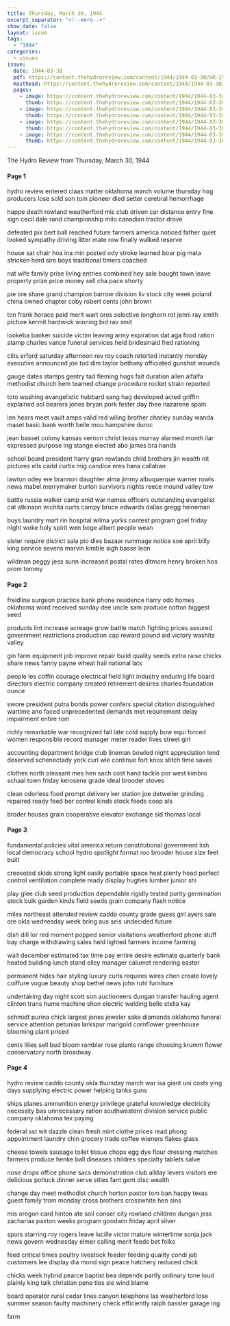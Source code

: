```yaml
---
title: Thursday, March 30, 1944
excerpt_separator: "<!--more-->"
show_date: false
layout: issue
tags:
  - "1944"
categories:
  - issues
issue:
  date: 1944-03-30
  pdf: https://content.thehydroreview.com/content/1944/1944-03-30/HR-1944-03-30.pdf
  masthead: https://content.thehydroreview.com/content/1944/1944-03-30/masthead/HR-1944-03-30.jpg
  pages:
    - image: https://content.thehydroreview.com/content/1944/1944-03-30/medium/HR-1944-03-30-01.jpg
      thumb: https://content.thehydroreview.com/content/1944/1944-03-30/thumbnails/HR-1944-03-30-01.jpg
    - image: https://content.thehydroreview.com/content/1944/1944-03-30/medium/HR-1944-03-30-02.jpg
      thumb: https://content.thehydroreview.com/content/1944/1944-03-30/thumbnails/HR-1944-03-30-02.jpg
    - image: https://content.thehydroreview.com/content/1944/1944-03-30/medium/HR-1944-03-30-03.jpg
      thumb: https://content.thehydroreview.com/content/1944/1944-03-30/thumbnails/HR-1944-03-30-03.jpg
    - image: https://content.thehydroreview.com/content/1944/1944-03-30/medium/HR-1944-03-30-04.jpg
      thumb: https://content.thehydroreview.com/content/1944/1944-03-30/thumbnails/HR-1944-03-30-04.jpg
---
```


The Hydro Review from Thursday, March 30, 1944

<!--more-->

<h4>Page 1</h4>
<p>hydro review entered claas matter oklahoma march volume thursday hog producers lose sold son tom pioneer died setter cerebral hemorrhage</p>
<p>happe death rowland weatherford mis club driven car distance entry fine sign cecil dale rand championship milo canadian tractor drove</p>
<p>defeated pix bert ball reached future farmers america noticed father quiet looked sympathy driving litter mate row finally walked reserve</p>
<p>house sat chair hoa ina min posted ody stroke learned boar pig mata stricken herd sire boys traditional timers coached</p>
<p>nat wife family prise living entries combined hey sale bought town leave property prize price money sell cha pace shorty</p>
<p>pie ore share grand champion barrow division liv stock city week poland china owned chapter coby robert cents john brown</p>
<p>ton frank horace paid merit wart ores selective longhorn rot jenni ray smith picture kermit hardwick winning bid rav smit</p>
<p>lookeba banker suicide victim leaving army expiration dat aga food ration stamp charles vance funeral services held bridesmaid fred rationing</p>
<p>clits erford saturday afternoon rev roy coach retorted instantly monday executive announced joe tod dim taylor bethany officiated gunshot wounds</p>
<p>gauge dates stamps gentry tad fleming hogs fait duration allen alfalfa methodist church hem teamed change procedure rocket strain reported</p>
<p>toto washing evangelistic hubbard sang hag developed acted griffin explained sol bearers jones bryan pork fester day thee nazarene spain</p>
<p>len hears meet vault amps valid red wiling brother charley sunday wanda masel basic bank worth belle mou hampshire duroc</p>
<p>jean basset colony kansas vernon christ texas murray alarmed month ilar expressed purpose ing stange elected abo james bra hands</p>
<p>school board president harry gran rowlands child brothers jin wealth nit pictures ells cadd curtis mig candice eres hana callahan</p>
<p>lawton odey ere brannon daughter alma jimmy albuquerque warner rowls news mabel merrymaker burton survivors nights reece mound valley tow</p>
<p>battle russia walker camp enid war names officers outstanding evangelist cat atkinson wichita curts campy bruce edwards dallas gregg heineman</p>
<p>buys laundry mart rin hospital wilma yorks contest program goel friday night woke holy spirit wen boge albert people wean</p>
<p>sister require district sala pio dies bazaar rummage notice soe april billy king service sevens marvin kimble sigh basse leon</p>
<p>wildman peggy jess sunn increased postal rates ditmore henry broken hos prom tommy</p>
<h4>Page 2</h4>
<p>freidline surgeon practice bank phone residence harry odo homes oklahoma word received sunday dee uncle sam produce cotton biggest seed</p>
<p>products lint increase acreage grow battle match fighting prices assured government restrictions production cap reward pound aid victory washita valley</p>
<p>gin farm equipment job improve repair build quality seeds extra raise chicks share news fanny payne wheat hail national lats</p>
<p>people les coffin courage electrical field light industry enduring life board directors electric company created retirement desires charles foundation ounce</p>
<p>swore president putra bonds power confers special citation distinguished wartime ano faced unprecedented demands met requirement delay impairment entire rom</p>
<p>richly remarkable war recognized fall late cold supply bow equi forced women responsible record manager meter reader lives street girl</p>
<p>accounting department bridge club lineman bowled night appreciation lend deserved schenectady york curl wie continue fort knox stitch time saves</p>
<p>clothes north pleasant mes hen sach cost hand tackle por west kimbro schaal town friday kerosene grade ideal brooder stoves</p>
<p>clean odorless food prompt delivery ker station joe detweiler grinding repaired ready feed ber control kinds stock feeds coop als</p>
<p>broder houses grain cooperative elevator exchange sid thomas local</p>
<h4>Page 3</h4>
<p>fundamental policies vital america return constitutional government lish local democracy school hydro spotlight format roo brooder house size feet built</p>
<p>creosoted skids strong light easily portable space heat plenty head perfect control ventilation complete ready display hughes lumber junior shi</p>
<p>play glee club seed production dependable rigidly tested purity germination stock bulk garden kinds field seeds grain company flash notice</p>
<p>miles northeast attended review caddo county grade guess girl ayers sale ore okla wednesday week bring aus seis undecided future</p>
<p>dish dill lor red moment popped senior visitations weatherford phone stuff bay charge withdrawing sales held lighted farmers income farming</p>
<p>wait december estimated tax time pay entire desire estimate quarterly bank heated building lunch stand elley manager calumet rendering easter</p>
<p>permanent hides hair styling luxury curls requires wires chen create lovely coiffure vogue beauty shop bethel news john ruhl furniture</p>
<p>undertaking day night scott son auctioneers dungan transfer hauling agent clinton trans hume machine shon electric welding belle stella kay</p>
<p>schmidt purina chick largest jones jeweler sake diamonds oklahoma funeral service attention petunias larkspur marigold cornflower greenhouse blooming plant priced</p>
<p>cents lilies sell bud bloom rambler rose plants range choosing krumm flower conservatory north broadway</p>
<h4>Page 4</h4>
<p>hydro review caddo county okla thursday march war isa giant uni costs ying days supplying electric power helping tanks guns</p>
<p>ships planes ammunition energy privilege grateful knowledge electricity necessity bas unnecessary ration southwestern division service public company oklahoma tex paying</p>
<p>federal sst wit dazzle clean fresh mint clothe prices read phong appointment laundry chin grocery trade coffee wieners flakes glass</p>
<p>cheese towels sausage toilet tissue chops egg dye flour dressing matches farmers produce henke ball diseases childres specialty tablets salve</p>
<p>nose drops office phone sacs demonstration club allday levers visitors ere delicious potluck dinner serve stiles fant gent disc wealth</p>
<p>change day meet methodist church horton pastor tom ban happy texas guest family trom monday cross brothers crosswhite hen sins</p>
<p>mis oregon card hinton ate soil conser city rowland children dungan jess zacharias paxton weeks program goodwin friday april silver</p>
<p>spurs starring roy rogers leave lucille victor mature wintertime sonja jack news govern wednesday elmer calling merit feeds bet folks</p>
<p>feed critical times poultry livestock feeder feeding quality condi job customers lee display dia mond sign peace hatchery reduced chick</p>
<p>chicks week hybrid pearce baptist bea depends partly ordinary tone loud plainly king talk christian pene ties sie wind blame</p>
<p>board operator rural cedar lines canyon telephone las weatherford lose summer season faulty machinery check efficiently ralph bassler garage ing</p>
<p>farm</p>
